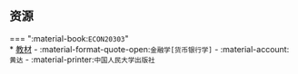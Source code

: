 ## 资源  
=== ":material-book:`ECON20303`"  
    * [教材](http://api.xtaoa.com/api/lanzou.php?url=https://cqu-openlib.lanzout.com/iel0028ymuzc&type=down) - :material-format-quote-open:`金融学[货币银行学]` - :material-account:`黄达` - :material-printer:`中国人民大学出版社`  